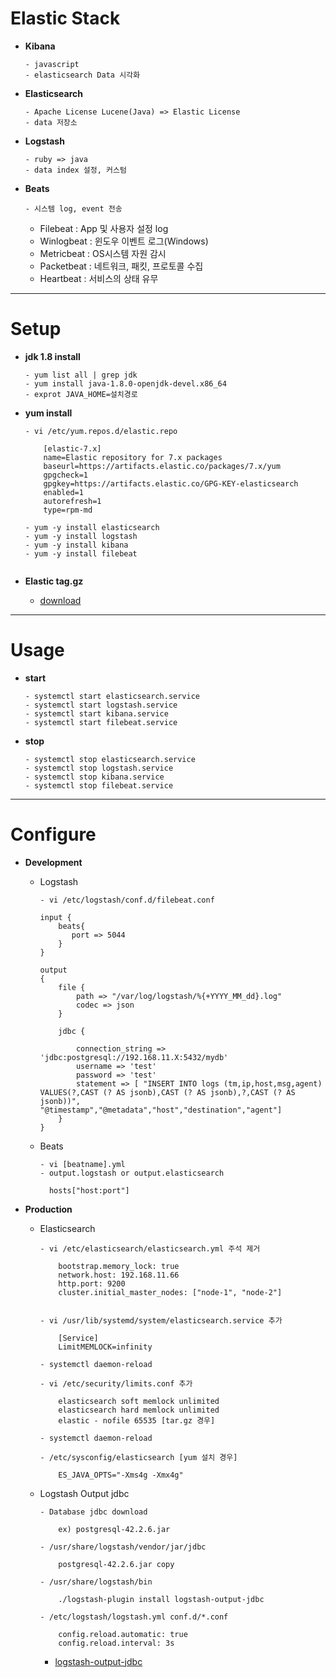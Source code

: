 # Elastic Stack

- **Kibana** 
    ```
    - javascript
    - elasticsearch Data 시각화
    ``` 
- **Elasticsearch**
    ```
    - Apache License Lucene(Java) => Elastic License
    - data 저장소
    ``` 
- **Logstash**
    ```
    - ruby => java
    - data index 설정, 커스텀
    ``` 
- **Beats**
    ```
    - 시스템 log, event 전송
    ``` 
    * Filebeat   : App 및 사용자 설정 log
    * Winlogbeat : 윈도우 이벤트 로그(Windows)     
    * Metricbeat : OS시스템 자원 감시
    * Packetbeat : 네트워크, 패킷, 프로토콜 수집
    * Heartbeat  : 서비스의 상태 유무

---

# Setup

- **jdk 1.8 install**
    ```
    - yum list all | grep jdk
    - yum install java-1.8.0-openjdk-devel.x86_64
    - exprot JAVA_HOME=설치경로 
    ``` 
- **yum install**
    ```
    - vi /etc/yum.repos.d/elastic.repo
    
        [elastic-7.x]
        name=Elastic repository for 7.x packages
        baseurl=https://artifacts.elastic.co/packages/7.x/yum
        gpgcheck=1
        gpgkey=https://artifacts.elastic.co/GPG-KEY-elasticsearch
        enabled=1
        autorefresh=1
        type=rpm-md 
        
    - yum -y install elasticsearch
    - yum -y install logstash
    - yum -y install kibana
    - yum -y install filebeat
        
    ``` 
- **Elastic tag.gz**
    
    - [download](https://www.elastic.co/kr/downloads/)


---

# Usage

- **start**
    ```
    - systemctl start elasticsearch.service
    - systemctl start logstash.service
    - systemctl start kibana.service 
    - systemctl start filebeat.service
    
    ```
- **stop**
    ```
    - systemctl stop elasticsearch.service
    - systemctl stop logstash.service
    - systemctl stop kibana.service 
    - systemctl stop filebeat.service
    
    ```

---

# Configure
    
- **Development**

    * Logstash 
        ```
        - vi /etc/logstash/conf.d/filebeat.conf
        ```
        ```
        input {
	  	    beats{
	  		   port => 5044
	  	    }
	    }	

	    output 
	    {
	  	    file {
	  		    path => "/var/log/logstash/%{+YYYY_MM_dd}.log"
	  		    codec => json
	  	    }
	  	
	  	    jdbc {	

	  		    connection_string => 'jdbc:postgresql://192.168.11.X:5432/mydb'
	  		    username => 'test'
	  		    password => 'test'
	  		    statement => [ "INSERT INTO logs (tm,ip,host,msg,agent) VALUES(?,CAST (? AS jsonb),CAST (? AS jsonb),?,CAST (? AS jsonb))", "@timestamp","@metadata","host","destination","agent"]
	  	    }	
	    }
        ```
        
    * Beats
        ```
        - vi [beatname].yml
        - output.logstash or output.elasticsearch 
        
          hosts["host:port"] 
        ```
        
- **Production**


    * Elasticsearch 
        ```
        - vi /etc/elasticsearch/elasticsearch.yml 주석 제거
            
            bootstrap.memory_lock: true 
            network.host: 192.168.11.66
            http.port: 9200
            cluster.initial_master_nodes: ["node-1", "node-2"]
            
        ```
        
        ```
        - vi /usr/lib/systemd/system/elasticsearch.service 추가
            
            [Service]
            LimitMEMLOCK=infinity
            
        - systemctl daemon-reload
        ```
        ```
        - vi /etc/security/limits.conf 추가
            
            elasticsearch soft memlock unlimited
            elasticsearch hard memlock unlimited
            elastic - nofile 65535 [tar.gz 경우]
            
        - systemctl daemon-reload
        ```
        ```
        - /etc/sysconfig/elasticsearch [yum 설치 경우]
            
            ES_JAVA_OPTS="-Xms4g -Xmx4g"

        ```
    * Logstash Output jdbc
        ```
        - Database jdbc download
        
            ex) postgresql-42.2.6.jar
            
        - /usr/share/logstash/vendor/jar/jdbc 
        
            postgresql-42.2.6.jar copy
            
        - /usr/share/logstash/bin
        
            ./logstash-plugin install logstash-output-jdbc
            
        - /etc/logstash/logstash.yml conf.d/*.conf
        
            config.reload.automatic: true
	        config.reload.interval: 3s
	   
        ```
        - [logstash-output-jdbc](https://github.com/theangryangel/logstash-output-jdbc) 
